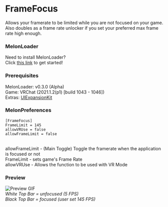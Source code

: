 # FrameFocus
Allows your framerate to be limited while you are not focused on your game. Also doubles as a frame rate unlocker if you set your preferred max frame rate high enough.

### MelonLoader
Need to install MelonLoader?<br>
Click [this link](https://melonwiki.xyz/) to get started!

### Prerequisites
MelonLoader: v0.3.0 (Alpha)<br>
Game: VRChat (2021.1.2(p1) [build 1043 - 1046])<br>
Extras: [UIExpansionKit](https://github.com/knah/VRCMods)

### MelonPreferences
```
[FrameFocus]
FrameLimit = 145
allowVRUse = false
allowFrameLimit = false
```
<br>
allowFrameLimit - (Main Toggle) Toggle the framerate when the application is focused or not<br>
FrameLimit - sets game's Frame Rate<br>
allowVRUse - Allows the function to be used with VR Mode

### Preview
![Preview GIF](https://kortyboi.com/img/upload/QQscYMB2ho.gif)<br>
*White Top Bar = unfocused (5 FPS)*<br>
*Black Top Bar = focused (user set 145 FPS)*
